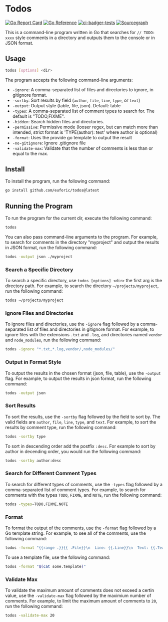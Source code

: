 # Todos

[![Go Report Card](https://goreportcard.com/badge/github.com/euforic/todos)](https://goreportcard.com/report/github.com/euforic/todos)
[![Go Reference](https://pkg.go.dev/badge/github.com/euforic/todos/todos.svg)](https://pkg.go.dev/github.com/euforic/todos/todos)
[![ci-badger-tests](https://github.com/euforic/todos/actions/workflows/lint.yml/badge.svg)](https://github.com/euforic/todos/actions/workflows/lint.yml)
[![Sourcegraph](https://sourcegraph.com/github.com/euforic/todos/-/badge.svg)](https://sourcegraph.com/github.com/euforic/todos?badge)

This is a command-line program written in Go that searches for `// TODO: xxxx` style comments in a directory and outputs them to the console or in JSON format.

## Usage

```bash
todos [options] <dir>
```

The program accepts the following command-line arguments:

- `-ignore`: A comma-separated list of files and directories to ignore, in gitignore format.
- `-sortby`: Sort results by field (`author`, `file`, `line`, `type`, or `text`)
- `-output`: Output style (table, file, json). Default: table
- `-types`: A comma-separated list of comment types to search for. The default is "TODO,FIXME".
- `-hidden`: Search hidden files and directories.
- `-permissive`: Permissive mode (looser regex, but can match more than intended, strict format is 'TYPE(author): text' where author is optional)
- `-format`: Uses the provide go template to output the result
- `-no-gitignore`: Ignore .gitignore file
- `-validate-max`: Validate that the number of comments is less than or equal to the max.

## Install

To install the program, run the following command:

```bash
go install github.com/euforic/todos@latest
```

## Running the Program

To run the program for the current dir, execute the following command:

```bash
todos
```

You can also pass command-line arguments to the program. For example, to search for comments in the directory "myproject" and output the results in JSON format, run the following command:

```bash
todos -output json ./myproject
```

### Search a Specific Directory

To search a specific directory, use `todos [options] <dir>` the first arg is the directory path. For example, to search the directory `~/projects/myproject`, run the following command:

```bash
todos ~/projects/myproject
```

### Ignore Files and Directories

To ignore files and directories, use the `-ignore` flag followed by a comma-separated list of files and directories in gitignore format. For example, to ignore files with the extensions `.txt` and `.log`, and directories named `vendor` and `node_modules`, run the following command:

```bash
todos -ignore "*.txt,*.log,vendor/,node_modules/"
```

### Output in Format Style

To output the results in the chosen format (json, file, table), use the `-output` flag. For example, to output the results in json format, run the following command:

```bash
todos -output json
```

### Sort Results

To sort the results, use the `-sortby` flag followed by the field to sort by. The valid fields are `author`, `file`, `line`, `type`, and `text`. For example, to sort the results by comment type, run the following command:

```bash
todos -sortby type
```

To sort in descending order add the postfix `:desc`. For example to sort by author in decending order, you would run the following command:

```bash
todos -sortby author:desc
```

### Search for Different Comment Types

To search for different types of comments, use the `-types` flag followed by a comma-separated list of comment types. For example, to search for comments with the types `TODO`, `FIXME`, and `NOTE`, run the following command:

```bash
todos -types=TODO,FIXME,NOTE
```

### Format

To format the output of the comments, use the `-format` flag followed by a Go template string. For example, to see all of the comments, use the following command:

```bash
todos -format "{{range .}}{{ .File}}\n  Line: {{.Line}}\n  Text: {{.Text}}\n  Author: {{- .Author}}\n\n{{end}}"
```

To use a template file, use the following command:

```bash
todos -format "$(cat some.template)"
```

### Validate Max

To validate the maximum amount of comments does not exceed a certin value, use the `-validate-max` flag followed by the maximium number of comments. For example, to limit the maximum amount of comments to `20`, run the following command:

```bash
todos -validate-max 20
```
